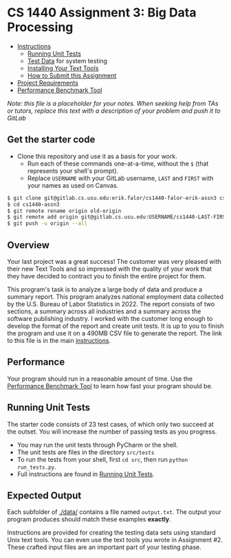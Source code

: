 # CS 1440 Assignment 3: Big Data Processing

*   [Instructions](./instructions/README.md)
    *   [Running Unit Tests](./instructions/Running_Unit_Tests.md)
    *   [Test Data](./data/README.md) for system testing
    *   [Installing Your Text Tools](./instructions/Installing_Text_Tools.md)
    *   [How to Submit this Assignment](./instructions/How_To_Submit.md)
*   [Project Requirements](./instructions/Requirements.md)
*   [Performance Benchmark Tool](./demo/README.md)


*Note: this file is a placeholder for your notes.  When seeking help from TAs or tutors, replace this text with a description of your problem and push it to GitLab*


## Get the starter code

*   Clone this repository and use it as a basis for your work.
    *   Run each of these commands one-at-a-time, without the `$` (that represents your shell's prompt).
    *   Replace `USERNAME` with your GitLab username, `LAST` and `FIRST` with your names as used on Canvas.

```bash
$ git clone git@gitlab.cs.usu.edu:erik.falor/cs1440-falor-erik-assn3 cs1440-assn3
$ cd cs1440-assn3
$ git remote rename origin old-origin
$ git remote add origin git@gitlab.cs.usu.edu:USERNAME/cs1440-LAST-FIRST-assn3.git
$ git push -u origin --all
```


## Overview

Your last project was a great success! The customer was very pleased with their new Text Tools and so impressed with the quality of your work that they have decided to contract you to finish the entire project for them.

This program's task is to analyze a large body of data and produce a summary report.  This program analyzes national employment data collected by the U.S. Bureau of Labor Statistics in 2022.  The report consists of two sections, a summary across all industries and a summary across the software publishing industry.  I worked with the customer long enough to develop the format of the report and create unit tests.  It is up to you to finish the program and use it on a 490MB CSV file to generate the report.  The link to this file is in the main [instructions](./instructions/README.md).


## Performance

Your program should run in a reasonable amount of time.  Use the [Performance Benchmark Tool](./demo/README.md) to learn how fast your program should be.


## Running Unit Tests

The starter code consists of 23 test cases, of which only two succeed at the outset.  You will increase the number of passing tests as you progress.

*   You may run the unit tests through PyCharm or the shell.
*   The unit tests are files in the directory `src/tests`
*   To run the tests from your shell, first `cd src`, then run `python run_tests.py`.
*   Full instructions are found in [Running Unit Tests](./instructions/Running_Unit_Tests.md).


## Expected Output

Each subfolder of [./data/](data) contains a file named `output.txt`.  The output your program produces should match these examples **exactly**.

Instructions are provided for creating the testing data sets using standard Unix text tools.  You can even use the text tools you wrote in Assignment #2.  These crafted input files are an important part of your testing phase.
